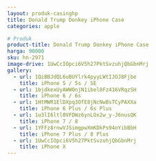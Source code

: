 ```yaml
---
layout: produk-casinghp
title: Donald Trump Donkey iPhone Case
categories: apple

# Produk
product-title: Donald Trump Donkey iPhone Case
harga: 90000
sku: hn-2971
image-drive: 1UwCcIOpci6V5h27PktSvzuhjQbGbnMrj
gallery:
  - url: 1QiBBJdQL6uBUYlrk4pyyLWtIJOJ8Fjbe
    title: iPhone 5 / 5s / SE
  - url: 1bjdkexUyAWW0njN1ibel8Fz416VRqzSH
    title: iPhone 6 / 6s
  - url: 1HtMWR1ElDXpq3OfE8jNcNwBsTCyPAXXa
    title: iPhone 6 Plus / 6s Plus
  - url: 1u3lI6ltl0VFDWz6ynLOx2w_y-J6nusQK
    title: iPhone 7 / 8
  - url: 1YFFz8rnwVJSimgpwXmKDkPs94oYibBbH
    title: iPhone 7 Plus / 8 Plus
  - url: 1UwCcIOpci6V5h27PktSvzuhjQbGbnMrj
    title: iPhone X
---
```

